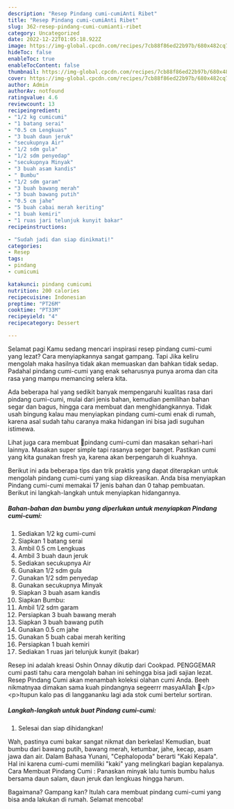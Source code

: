 ```yaml
---
description: "Resep Pindang cumi-cumiAnti Ribet"
title: "Resep Pindang cumi-cumiAnti Ribet"
slug: 362-resep-pindang-cumi-cumianti-ribet
category: Uncategorized
date: 2022-12-22T01:05:18.922Z
image: https://img-global.cpcdn.com/recipes/7cb88f86ed22b97b/680x482cq70/pindang-cumi-cumi-foto-resep-utama.jpg
hideToc: false
enableToc: true
enableTocContent: false
thumbnail: https://img-global.cpcdn.com/recipes/7cb88f86ed22b97b/680x482cq70/pindang-cumi-cumi-foto-resep-utama.jpg
cover: https://img-global.cpcdn.com/recipes/7cb88f86ed22b97b/680x482cq70/pindang-cumi-cumi-foto-resep-utama.jpg
author: Admin
authorAv: notfound
ratingvalue: 4.6
reviewcount: 13
recipeingredient:
- "1/2 kg cumicumi"
- "1 batang serai"
- "0.5 cm Lengkuas"
- "3 buah daun jeruk"
- "secukupnya Air"
- "1/2 sdm gula"
- "1/2 sdm penyedap"
- "secukupnya Minyak"
- "3 buah asam kandis"
- " Bumbu"
- "1/2 sdm garam"
- "3 buah bawang merah"
- "3 buah bawang putih"
- "0.5 cm jahe"
- "5 buah cabai merah keriting"
- "1 buah kemiri"
- "1 ruas jari telunjuk kunyit bakar"
recipeinstructions:

- "Sudah jadi dan siap dinikmati!"
categories:
- Resep
tags:
- pindang
- cumicumi

katakunci: pindang cumicumi 
nutrition: 200 calories
recipecuisine: Indonesian
preptime: "PT26M"
cooktime: "PT33M"
recipeyield: "4"
recipecategory: Dessert

---
```



Selamat pagi Kamu sedang mencari inspirasi resep pindang cumi-cumi yang lezat? Cara menyiapkannya sangat gampang. Tapi Jika keliru mengolah maka hasilnya tidak akan memuaskan dan bahkan tidak sedap. Padahal pindang cumi-cumi yang enak seharusnya punya aroma dan cita rasa yang mampu memancing selera kita.


Ada beberapa hal yang sedikit banyak mempengaruhi kualitas rasa dari pindang cumi-cumi, mulai dari jenis bahan, kemudian pemilihan bahan segar dan bagus, hingga cara membuat dan menghidangkannya. Tidak usah bingung kalau mau menyiapkan pindang cumi-cumi enak di rumah, karena asal sudah tahu caranya maka hidangan ini bisa jadi suguhan istimewa.

Lihat juga cara membuat 🦑pindang cumi-cumi dan masakan sehari-hari lainnya. Masakan super simple tapi rasanya seger banget. Pastikan cumi yang kita gunakan fresh ya, karena akan berpengaruh di kuahnya.


Berikut ini ada beberapa tips dan trik praktis yang dapat diterapkan untuk mengolah pindang cumi-cumi yang siap dikreasikan. Anda bisa menyiapkan Pindang cumi-cumi memakai 17 jenis bahan dan 0 tahap pembuatan. Berikut ini langkah-langkah untuk menyiapkan hidangannya.

<!--inarticleads1-->

##### Bahan-bahan dan bumbu yang diperlukan untuk menyiapkan Pindang cumi-cumi:

1. Sediakan 1/2 kg cumi-cumi
1. Siapkan 1 batang serai
1. Ambil 0.5 cm Lengkuas
1. Ambil 3 buah daun jeruk
1. Sediakan secukupnya Air
1. Gunakan 1/2 sdm gula
1. Gunakan 1/2 sdm penyedap
1. Gunakan secukupnya Minyak
1. Siapkan 3 buah asam kandis
1. Siapkan  Bumbu:
1. Ambil 1/2 sdm garam
1. Persiapkan 3 buah bawang merah
1. Siapkan 3 buah bawang putih
1. Gunakan 0.5 cm jahe
1. Gunakan 5 buah cabai merah keriting
1. Persiapkan 1 buah kemiri
1. Sediakan 1 ruas jari telunjuk kunyit (bakar)


Resep ini adalah kreasi Oshin Onnay dikutip dari Cookpad. PENGGEMAR cumi pasti tahu cara mengolah bahan ini sehingga bisa jadi sajian lezat. Resep Pindang Cumi akan menambah koleksi olahan cumi Anda. Beeh nikmatnyaa dimakan sama kuah pindangnya segeerrr masyaAllah 🤤&lt;/p&gt; &lt;p&gt;Itupun kalo pas di langgananku lagi ada stok cumi bertelur sortiran. 

<!--inarticleads2-->

##### Langkah-langkah untuk buat Pindang cumi-cumi:


1. Selesai dan siap dihidangkan!

Wah, pastinya cumi bakar sangat nikmat dan berkelas! Kemudian, buat bumbu dari bawang putih, bawang merah, ketumbar, jahe, kecap, asam jawa dan air. Dalam Bahasa Yunani, &#34;Cephalopoda&#34; berarti &#34;Kaki Kepala&#34;. Hal ini karena cumi-cumi memiliki &#34;kaki&#34; yang melingkari bagian kepalanya. Cara Membuat Pindang Cumi : Panaskan minyak lalu tumis bumbu halus bersama daun salam, daun jeruk dan lengkuas hingga harum. 

Bagaimana? Gampang kan? Itulah cara membuat pindang cumi-cumi yang bisa anda lakukan di rumah. Selamat mencoba!
